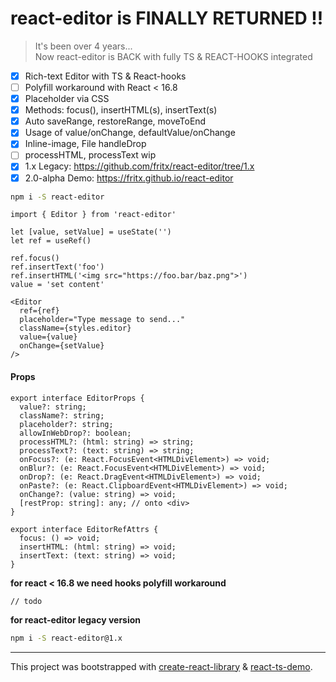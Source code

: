 # react-editor is FINALLY RETURNED !!

> It's been over 4 years...<br>
> Now react-editor is BACK with fully TS & REACT-HOOKS integrated

- [x] Rich-text Editor with TS & React-hooks
- [ ] Polyfill workaround with React < 16.8
- [x] Placeholder via CSS
- [x] Methods: focus(), insertHTML(s), insertText(s)
- [x] Auto saveRange, restoreRange, moveToEnd
- [x] Usage of value/onChange, defaultValue/onChange
- [x] Inline-image, File handleDrop
- [ ] processHTML, processText wip
- [x] 1.x Legacy: https://github.com/fritx/react-editor/tree/1.x
- [x] 2.0-alpha Demo: https://fritx.github.io/react-editor

```sh
npm i -S react-editor
```

```tsx
import { Editor } from 'react-editor'

let [value, setValue] = useState('')
let ref = useRef()

ref.focus()
ref.insertText('foo')
ref.insertHTML('<img src="https://foo.bar/baz.png">')
value = 'set content'

<Editor
  ref={ref}
  placeholder="Type message to send..."
  className={styles.editor}
  value={value}
  onChange={setValue}
/>
```

#### Props

```tsx
export interface EditorProps {
  value?: string;
  className?: string;
  placeholder?: string;
  allowInWebDrop?: boolean;
  processHTML?: (html: string) => string;
  processText?: (text: string) => string;
  onFocus?: (e: React.FocusEvent<HTMLDivElement>) => void;
  onBlur?: (e: React.FocusEvent<HTMLDivElement>) => void;
  onDrop?: (e: React.DragEvent<HTMLDivElement>) => void;
  onPaste?: (e: React.ClipboardEvent<HTMLDivElement>) => void;
  onChange?: (value: string) => void;
  [restProp: string]: any; // onto <div>
}

export interface EditorRefAttrs {
  focus: () => void;
  insertHTML: (html: string) => void;
  insertText: (text: string) => void;
}
```

**for react < 16.8 we need hooks polyfill workaround**

```tsx
// todo
```

**for react-editor legacy version**

```sh
npm i -S react-editor@1.x
```

---

This project was bootstrapped with [create-react-library](https://github.com/transitive-bullshit/create-react-library) & [react-ts-demo](https://github.com/fritx/react-ts-demo).
